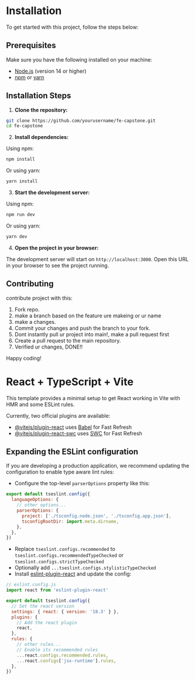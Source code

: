 # Installation
To get started with this project, follow the steps below:

## Prerequisites

Make sure you have the following installed on your machine:

- [Node.js](https://nodejs.org/) (version 14 or higher)
- [npm](https://www.npmjs.com/) or [yarn](https://yarnpkg.com/)

## Installation Steps

1. **Clone the repository:**

  ```sh
  git clone https://github.com/yourusername/fe-capstone.git
  cd fe-capstone
  ```

2. **Install dependencies:**

  Using npm:

  ```sh
  npm install
  ```

  Or using yarn:

  ```sh
  yarn install
  ```

3. **Start the development server:**

  Using npm:

  ```sh
  npm run dev
  ```

  Or using yarn:

  ```sh
  yarn dev
  ```

4. **Open the project in your browser:**

  The development server will start on `http://localhost:3000`. Open this URL in your browser to see the project running.


## Contributing

contribute project with this:

1. Fork repo.
2. make a branch based on the feature ure makeing or ur name 
3. make a changes.
4. Commit your changes and push the branch to your fork.
5. Dont instantly pull ur project into main!, make a pull request first 
6. Create a pull request to the main repository.
7. Verified ur changes, DONE!!

Happy coding!


# React + TypeScript + Vite

This template provides a minimal setup to get React working in Vite with HMR and some ESLint rules.

Currently, two official plugins are available:

- [@vitejs/plugin-react](https://github.com/vitejs/vite-plugin-react/blob/main/packages/plugin-react/README.md) uses [Babel](https://babeljs.io/) for Fast Refresh
- [@vitejs/plugin-react-swc](https://github.com/vitejs/vite-plugin-react-swc) uses [SWC](https://swc.rs/) for Fast Refresh

## Expanding the ESLint configuration

If you are developing a production application, we recommend updating the configuration to enable type aware lint rules:

- Configure the top-level `parserOptions` property like this:

```js
export default tseslint.config({
  languageOptions: {
    // other options...
    parserOptions: {
      project: ['./tsconfig.node.json', './tsconfig.app.json'],
      tsconfigRootDir: import.meta.dirname,
    },
  },
})
```

- Replace `tseslint.configs.recommended` to `tseslint.configs.recommendedTypeChecked` or `tseslint.configs.strictTypeChecked`
- Optionally add `...tseslint.configs.stylisticTypeChecked`
- Install [eslint-plugin-react](https://github.com/jsx-eslint/eslint-plugin-react) and update the config:

```js
// eslint.config.js
import react from 'eslint-plugin-react'

export default tseslint.config({
  // Set the react version
  settings: { react: { version: '18.3' } },
  plugins: {
    // Add the react plugin
    react,
  },
  rules: {
    // other rules...
    // Enable its recommended rules
    ...react.configs.recommended.rules,
    ...react.configs['jsx-runtime'].rules,
  },
})
```
